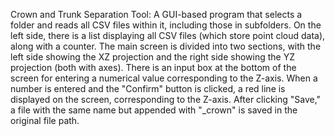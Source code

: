 Crown and Trunk Separation Tool: A GUI-based program that selects a folder and reads all CSV files within it, including those in subfolders. On the left side, there is a list displaying all CSV files (which store point cloud data), along with a counter. The main screen is divided into two sections, with the left side showing the XZ projection and the right side showing the YZ projection (both with axes). There is an input box at the bottom of the screen for entering a numerical value corresponding to the Z-axis. When a number is entered and the "Confirm" button is clicked, a red line is displayed on the screen, corresponding to the Z-axis. After clicking "Save," a file with the same name but appended with "_crown" is saved in the original file path.
